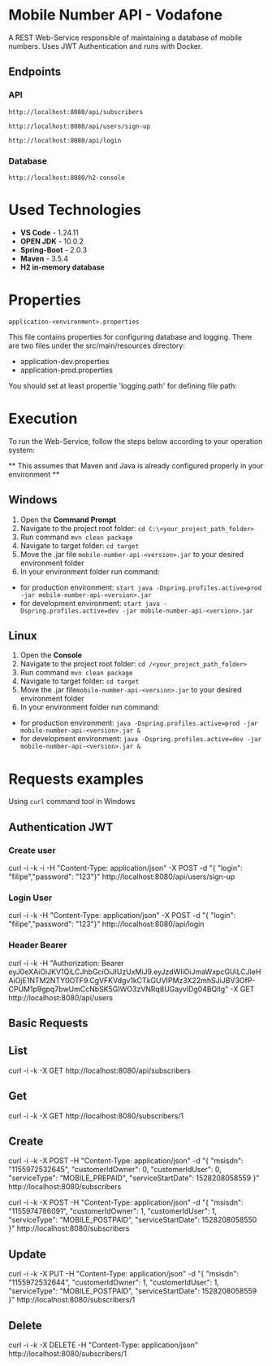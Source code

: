 # Mobile Number API - Vodafone

A REST Web-Service responsible of maintaining a database of mobile numbers. Uses JWT Authentication and runs with Docker.

## Endpoints

### API
`http://localhost:8080/api/subscribers`

`http://localhost:8080/api/users/sign-up`

`http://localhost:8080/api/login`

### Database
`http://localhost:8080/h2-console`

# Used Technologies

- **VS Code** - 1.24.11
- **OPEN JDK** - 10.0.2
- **Spring-Boot** - 2.0.3
- **Maven** - 3.5.4
- **H2 in-memory database** 

# Properties 

`application-<environment>.properties`

This file contains properties for configuring database and logging. There are two files under the src/main/resources directory:

- application-dev.properties
- application-prod.properties

You should set at least propertie 'logging.path' for defining file path:

# Execution

To run the Web-Service, follow the steps below according to your operation system:

** This assumes that Maven and Java is already configured properly in your environment **

## Windows
1. Open the  **Command Prompt**
2. Navigate to the project root folder: `cd C:\<your_project_path_folder>`
3. Run command `mvn clean package`
4. Navigate to target folder: `cd target`
5. Move the .jar file `mobile-number-api-<version>.jar` to your desired environment folder
6. In your environment folder run command:
- for production environment:
`start java -Dspring.profiles.active=prod -jar mobile-number-api-<version>.jar`
- for development environment:
`start java -Dspring.profiles.active=dev -jar mobile-number-api-<version>.jar`


## Linux
1. Open the  **Console**
2. Navigate to the project root folder: `cd /<your_project_path_folder>`
3. Run command `mvn clean package`
4. Navigate to target folder: `cd target`
5. Move the .jar file`mobile-number-api-<version>.jar` to your desired environment folder
6. In your environment folder run command:
- for production environment:
`java -Dspring.profiles.active=prod -jar mobile-number-api-<version>.jar &`
- for development environment:
`java -Dspring.profiles.active=dev -jar mobile-number-api-<version>.jar &`

# Requests examples

Using `curl` command tool in Windows

##  Authentication JWT

### Create user
curl -i -k -i -H "Content-Type: application/json" -X POST -d "{ \"login\": \"filipe\",\"password\": \"123\"}" http://localhost:8080/api/users/sign-up

### Login User
curl -i -k -H "Content-Type: application/json" -X POST -d "{ \"login\": \"filipe\",\"password\": \"123\"}" http://localhost:8080/api/login

### Header Bearer
curl -i -k -H "Authorization: Bearer eyJ0eXAiOiJKV1QiLCJhbGciOiJIUzUxMiJ9.eyJzdWIiOiJmaWxpcGUiLCJleHAiOjE1NTM2NTY0OTF9.CgVFKVdgv1kCTkGUVIPMz3X22mhSJiJBV3OfP-CPUM1p9gpq7bwUmCcNbSK5GIWO3zVNRq8UGayvlDg04BQlIg" -X GET http://localhost:8080/api/users


##  Basic Requests

## List
curl -i -k -X GET http://localhost:8080/api/subscribers

## Get
curl -i -k -X GET http://localhost:8080/subscribers/1

## Create
curl -i -k -X POST -H "Content-Type: application/json" -d "{ \"msisdn\": \"1155972532645\", \"customerIdOwner\": 0, \"customerIdUser\": 0,  \"serviceType\": \"MOBILE_PREPAID\", \"serviceStartDate\": 1528208058559 }" http://localhost:8080/subscribers

curl -i -k -X POST -H "Content-Type: application/json" -d "{ \"msisdn\": \"1155974786091\", \"customerIdOwner\": 1, \"customerIdUser\": 1,  \"serviceType\": \"MOBILE_POSTPAID\", \"serviceStartDate\": 1528208058550 }" http://localhost:8080/subscribers

## Update
curl -i -k -X PUT -H "Content-Type: application/json" -d "{ \"msisdn\": \"1155972532644\", \"customerIdOwner\": 1, \"customerIdUser\": 1,  \"serviceType\": \"MOBILE_POSTPAID\", \"serviceStartDate\": 1528208058559 }" http://localhost:8080/subscribers/1

## Delete
curl -i -k -X DELETE -H "Content-Type: application/json" http://localhost:8080/subscribers/1




